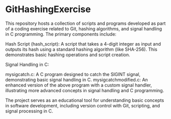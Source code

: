 # GitHashingExercise
This repository hosts a collection of scripts and programs developed as part of a coding exercise related to Git, hashing algorithms, and signal handling in C programming. The primary components include:

Hash Script (hash_script): A script that takes a 4-digit integer as input and outputs its hash using a standard hashing algorithm (like SHA-256). This demonstrates basic hashing operations and script creation.

Signal Handling in C:

mysigcatch.c: A C program designed to catch the SIGINT signal, demonstrating basic signal handling in C.
mysigcatchmodified.c: An enhanced version of the above program with a custom signal handler, illustrating more advanced concepts in signal handling and C programming.

The project serves as an educational tool for understanding basic concepts in software development, including version control with Git, scripting, and signal processing in C.
